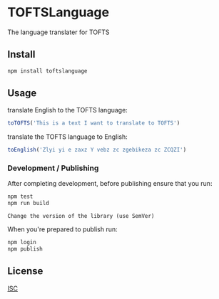 # TOFTSLanguage

The language translater for TOFTS

## Install
```bash
npm install toftslanguage
```

## Usage

translate English to the TOFTS language:
```javascript
toTOFTS('This is a text I want to translate to TOFTS')
```
translate the TOFTS language to English:
```javascript
toEnglish('Zlyi yi e zaxz Y vebz zc zgebikeza zc ZCQZI')
```

### Development / Publishing
After completing development, before publishing ensure that you run:

```javascript
npm test
npm run build
```
```
Change the version of the library (use SemVer)
```
When you're prepared to publish run:
```javascript
npm login
npm publish
```

## License
[ISC](https://opensource.org/license/isc-license-txt/)